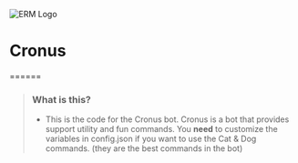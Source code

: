 ![ERM Logo](https://network.ermbot.xyz/images/ERMLogoExtended.svg)
# Cronus 
======
> ### What is this?
> * This is the code for the Cronus bot. Cronus is a bot that provides support utility and fun commands. You __**need**__ to customize the variables in config.json if you want to use the Cat & Dog commands. (they are the best commands in the bot)

